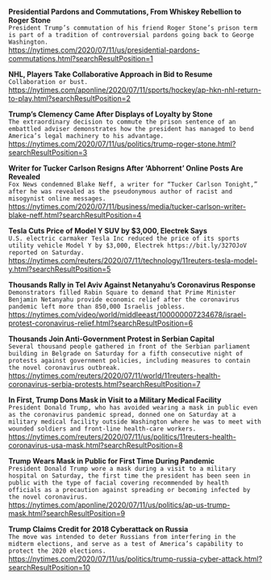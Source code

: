 **Presidential Pardons and Commutations, From Whiskey Rebellion to Roger Stone**\
`President Trump’s commutation of his friend Roger Stone’s prison term is part of a tradition of controversial pardons going back to George Washington.`\
https://nytimes.com/2020/07/11/us/presidential-pardons-commutations.html?searchResultPosition=1

**NHL, Players Take Collaborative Approach in Bid to Resume**\
`Collaboration or bust.`\
https://nytimes.com/aponline/2020/07/11/sports/hockey/ap-hkn-nhl-return-to-play.html?searchResultPosition=2

**Trump’s Clemency Came After Displays of Loyalty by Stone**\
`The extraordinary decision to commute the prison sentence of an embattled adviser demonstrates how the president has managed to bend America’s legal machinery to his advantage.`\
https://nytimes.com/2020/07/11/us/politics/trump-roger-stone.html?searchResultPosition=3

**Writer for Tucker Carlson Resigns After ‘Abhorrent’ Online Posts Are Revealed**\
`Fox News condemned Blake Neff, a writer for “Tucker Carlson Tonight,” after he was revealed as the pseudonymous author of racist and misogynist online messages.`\
https://nytimes.com/2020/07/11/business/media/tucker-carlson-writer-blake-neff.html?searchResultPosition=4

**Tesla Cuts Price of Model Y SUV by $3,000, Electrek Says**\
`U.S. electric carmaker Tesla Inc reduced the price of its sports utility vehicle Model Y by $3,000, Electrek https://bit.ly/327OJoV reported on Saturday. `\
https://nytimes.com/reuters/2020/07/11/technology/11reuters-tesla-model-y.html?searchResultPosition=5

**Thousands Rally in Tel Aviv Against Netanyahu’s Coronavirus Response**\
`Demonstrators filled Rabin Square to demand that Prime Minister Benjamin Netanyahu provide economic relief after the coronavirus pandemic left more than 850,000 Israelis jobless.`\
https://nytimes.com/video/world/middleeast/100000007234678/israel-protest-coronavirus-relief.html?searchResultPosition=6

**Thousands Join Anti-Government Protest in Serbian Capital**\
`Several thousand people gathered in front of the Serbian parliament building in Belgrade on Saturday for a fifth consecutive night of protests against government policies, including measures to contain the novel coronavirus outbreak.`\
https://nytimes.com/reuters/2020/07/11/world/11reuters-health-coronavirus-serbia-protests.html?searchResultPosition=7

**In First, Trump Dons Mask in Visit to a Military Medical Facility**\
`President Donald Trump, who has avoided wearing a mask in public even as the coronavirus pandemic spread, donned one on Saturday at a military medical facility outside Washington where he was to meet with wounded soldiers and front-line health-care workers.`\
https://nytimes.com/reuters/2020/07/11/us/politics/11reuters-health-coronavirus-usa-mask.html?searchResultPosition=8

**Trump Wears Mask in Public for First Time During Pandemic**\
`President Donald Trump wore a mask during a visit to a military hospital on Saturday, the first time the president has been seen in public with the type of facial covering recommended by health officials as a precaution against spreading or becoming infected by the novel coronavirus.`\
https://nytimes.com/aponline/2020/07/11/us/politics/ap-us-trump-mask.html?searchResultPosition=9

**Trump Claims Credit for 2018 Cyberattack on Russia**\
`The move was intended to deter Russians from interfering in the midterm elections, and serve as a test of America’s capability to protect the 2020 elections.`\
https://nytimes.com/2020/07/11/us/politics/trump-russia-cyber-attack.html?searchResultPosition=10

